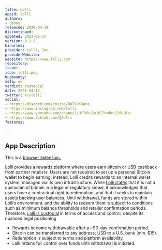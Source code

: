 ```yaml
---
title: Lolli
appId: lolli
authors:
- danny
released: 2020-04-19
discontinued: 
updated: 2023-05-17
version: 2.1.1
binaries: 
provider: Lolli, Inc.
providerWebsite: 
website: https://www.lolli.com
repository: 
issue: 
icon: lolli.png
bugbounty: 
meta: ok
verdict: custodial
date: 2025-04-12
twitter: trylolli
social:
- https://discord.com/invite/RWTSNXHAnq
- https://www.instagram.com/lolli
- https://www.youtube.com/channel/UCTOhuGn16EPxmRnuZUR-JUw
- https://www.tiktok.com/@lolli
features: 

---
```


## App Description

This is a [browser extension.](https://www.lolli.com/extension/install)

Lolli provides a rewards platform where users earn bitcoin or USD cashback from partner retailers. Users are not required to set up a personal Bitcoin wallet to begin earning; instead, Lolli credits rewards to an internal wallet system, managed via its own infrastructure. While [Lolli states](https://www.lolli.com/help) that it is not a custodian of bitcoin in a legal or regulatory sense, it acknowledges that users have a contractual right to redemption, and that it seeks to maintain assets backing user balances. Until withdrawal, funds are stored within Lolli’s environment, and the ability to redeem them is subject to conditions such as minimum balance thresholds and retailer confirmation periods. Therefore, [Lolli is custodial](https://www.lolli.com/help) in terms of access and control, despite its nuanced legal positioning.

- Rewards become withdrawable after a ~90-day confirmation period.  
- Bitcoin can be transferred to any address; USD to a U.S. bank (min. $15).  
- Redemption is subject to terms and platform availability.  
- Lolli retains full control over funds until withdrawal is initiated.
